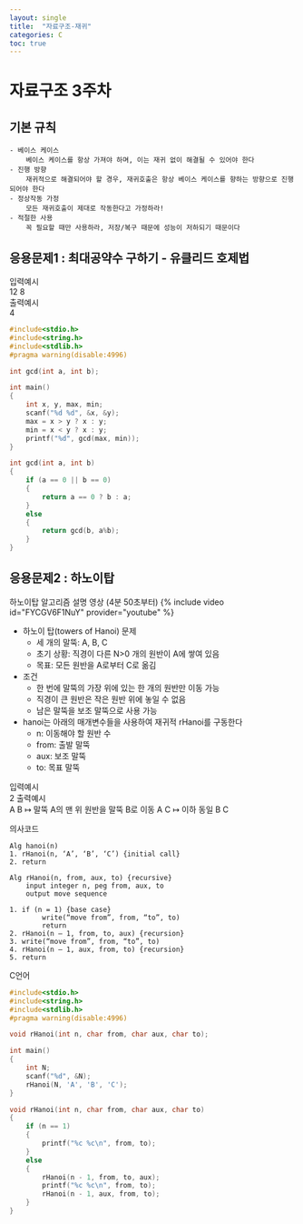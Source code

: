 ```yaml
---
layout: single
title:  "자료구조-재귀"
categories: C
toc: true
---
```


# 자료구조 3주차

## 기본 규칙
    - 베이스 케이스  
        베이스 케이스를 항상 가져야 하며, 이는 재귀 없이 해결될 수 있어야 한다
    - 진행 방향  
        재귀적으로 해결되어야 할 경우, 재귀호출은 항상 베이스 케이스를 향하는 방향으로 진행되어야 한다
    - 정상작동 가정  
        모든 재귀호출이 제대로 작동한다고 가정하라!
    - 적절한 사용  
        꼭 필요할 때만 사용하라, 저장/복구 때문에 성능이 저하되기 때문이다


## 응용문제1 : 최대공약수 구하기 - 유클리드 호제법

입력예시  
12 8  
출력예시  
4  

```C
#include<stdio.h>
#include<string.h>
#include<stdlib.h>
#pragma warning(disable:4996)

int gcd(int a, int b);

int main()
{
	int x, y, max, min;
	scanf("%d %d", &x, &y);
	max = x > y ? x : y;
	min = x < y ? x : y;
	printf("%d", gcd(max, min));
}

int gcd(int a, int b)
{
	if (a == 0 || b == 0)
	{
		return a == 0 ? b : a;
	}
	else
	{
		return gcd(b, a%b);
	}
}
```

## 응용문제2 : 하노이탑

하노이탑 알고리즘 설명 영상 (4분 50초부터)
{% include video id="FYCGV6F1NuY" provider="youtube" %}

-  하노이 탑(towers of Hanoi) 문제
    - 세 개의 말뚝: A, B, C
    - 초기 상황: 직경이 다른 N>0 개의 원반이 A에 쌓여 있음
    - 목표: 모든 원반을 A로부터 C로 옮김
- 조건
    - 한 번에 말뚝의 가장 위에 있는 한 개의 원반만 이동 가능
    - 직경이 큰 원반은 작은 원반 위에 놓일 수 없음
    - 남은 말뚝을 보조 말뚝으로 사용 가능   
- hanoi는 아래의 매개변수들을 사용하여 재귀적 rHanoi를 구동한다
    - n: 이동해야 할 원반 수
    - from: 출발 말뚝
    - aux: 보조 말뚝
    - to: 목표 말뚝
    
입력예시  
2 
출력예시  
A B	↦ 말뚝 A의 맨 위 원반을 말뚝 B로 이동
A C	↦ 이하 동일
B C

의사코드
```
Alg hanoi(n)  
1. rHanoi(n, ‘A’, ‘B’, ‘C’) {initial call}  
2. return  

Alg rHanoi(n, from, aux, to) {recursive}
    input integer n, peg from, aux, to
    output move sequence

1. if (n = 1) {base case}
        write(“move from”, from, “to”, to)
        return
2. rHanoi(n – 1, from, to, aux) {recursion}
3. write(“move from”, from, “to”, to)
4. rHanoi(n – 1, aux, from, to) {recursion}
5. return
```

C언어
```C
#include<stdio.h>
#include<string.h>
#include<stdlib.h>
#pragma warning(disable:4996)

void rHanoi(int n, char from, char aux, char to);

int main()
{
	int N;
	scanf("%d", &N);
	rHanoi(N, 'A', 'B', 'C');
}

void rHanoi(int n, char from, char aux, char to)
{
	if (n == 1)
	{
		printf("%c %c\n", from, to);
	}
	else
	{
		rHanoi(n - 1, from, to, aux);
		printf("%c %c\n", from, to);
		rHanoi(n - 1, aux, from, to);
	}
}
```
